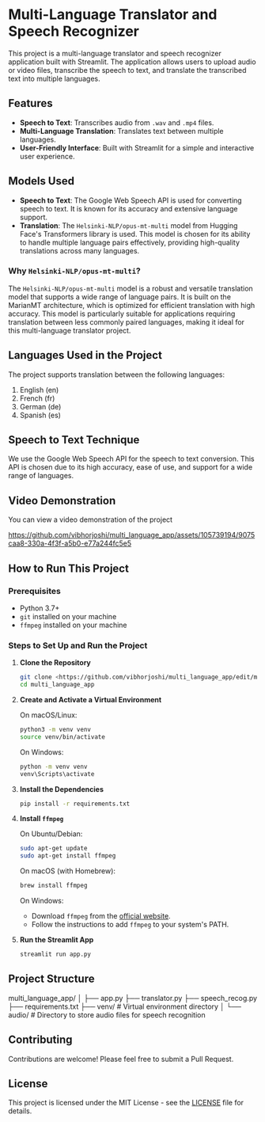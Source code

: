 
# Multi-Language Translator and Speech Recognizer

This project is a multi-language translator and speech recognizer application built with Streamlit. The application allows users to upload audio or video files, transcribe the speech to text, and translate the transcribed text into multiple languages.

## Features

- **Speech to Text**: Transcribes audio from `.wav` and `.mp4` files.
- **Multi-Language Translation**: Translates text between multiple languages.
- **User-Friendly Interface**: Built with Streamlit for a simple and interactive user experience.

## Models Used

- **Speech to Text**: The Google Web Speech API is used for converting speech to text. It is known for its accuracy and extensive language support.
- **Translation**: The `Helsinki-NLP/opus-mt-multi` model from Hugging Face's Transformers library is used. This model is chosen for its ability to handle multiple language pairs effectively, providing high-quality translations across many languages.

### Why `Helsinki-NLP/opus-mt-multi`?

The `Helsinki-NLP/opus-mt-multi` model is a robust and versatile translation model that supports a wide range of language pairs. It is built on the MarianMT architecture, which is optimized for efficient translation with high accuracy. This model is particularly suitable for applications requiring translation between less commonly paired languages, making it ideal for this multi-language translator project.

## Languages Used in the Project

The project supports translation between the following languages:

1. English (en)
2. French (fr)
3. German (de)
4. Spanish (es)

## Speech to Text Technique

We use the Google Web Speech API for the speech to text conversion. This API is chosen due to its high accuracy, ease of use, and support for a wide range of languages.

## Video Demonstration

You can view a video demonstration of the project 

https://github.com/vibhorjoshi/multi_language_app/assets/105739194/9075caa8-330a-4f3f-a5b0-e77a244fc5e5


## How to Run This Project

### Prerequisites

- Python 3.7+
- `git` installed on your machine
- `ffmpeg` installed on your machine

### Steps to Set Up and Run the Project

1. **Clone the Repository**

    ```bash
    git clone <https://github.com/vibhorjoshi/multi_language_app/edit/main>
    cd multi_language_app
    ```

2. **Create and Activate a Virtual Environment**

    On macOS/Linux:
    ```bash
    python3 -m venv venv
    source venv/bin/activate
    ```

    On Windows:
    ```bash
    python -m venv venv
    venv\Scripts\activate
    ```

3. **Install the Dependencies**

    ```bash
    pip install -r requirements.txt
    ```

4. **Install `ffmpeg`**

    On Ubuntu/Debian:
    ```bash
    sudo apt-get update
    sudo apt-get install ffmpeg
    ```

    On macOS (with Homebrew):
    ```bash
    brew install ffmpeg
    ```

    On Windows:
    - Download `ffmpeg` from the [official website](https://ffmpeg.org/download.html).
    - Follow the instructions to add `ffmpeg` to your system's PATH.

5. **Run the Streamlit App**

    ```bash
    streamlit run app.py
    ```

## Project Structure

multi_language_app/
│
├── app.py
├── translator.py
├── speech_recog.py
├── requirements.txt
├── venv/ # Virtual environment directory
│
└── audio/ # Directory to store audio files for speech recognition


## Contributing

Contributions are welcome! Please feel free to submit a Pull Request.

## License

This project is licensed under the MIT License - see the [LICENSE](LICENSE) file for details.


